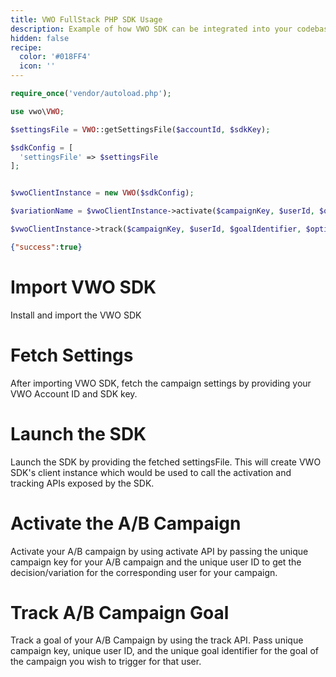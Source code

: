```yaml
---
title: VWO FullStack PHP SDK Usage
description: Example of how VWO SDK can be integrated into your codebase.
hidden: false
recipe:
  color: '#018FF4'
  icon: ''
---
```

```php PHP
require_once('vendor/autoload.php');

use vwo\VWO;

$settingsFile = VWO::getSettingsFile($accountId, $sdkKey);

$sdkConfig = [
  'settingsFile' => $settingsFile
];


$vwoClientInstance = new VWO($sdkConfig);

$variationName = $vwoClientInstance->activate($campaignKey, $userId, $options);

$vwoClientInstance->track($campaignKey, $userId, $goalIdentifier, $options);

```

```json Response Example
{"success":true}
```

# Import VWO SDK

<!-- php@1 -->

Install and import the VWO SDK

# Fetch Settings

<!-- php@5 -->

After importing VWO SDK, fetch the campaign settings by providing your VWO Account ID and SDK key.

# Launch the SDK

<!-- php@12 -->

Launch the SDK by providing the fetched settingsFile. This will create VWO SDK's client instance which would be used to call the activation and tracking APIs exposed by the SDK.

# Activate the A/B Campaign

<!-- php@14 -->

Activate your A/B campaign by using activate API by passing the unique campaign key for your A/B campaign and the unique user ID to get the decision/variation for the corresponding user for your campaign.

# Track A/B Campaign Goal

<!-- php@16 -->

Track a goal of your A/B Campaign by using the track API. Pass unique campaign key, unique user ID, and the unique goal identifier for the goal of the campaign you wish to trigger for that user.